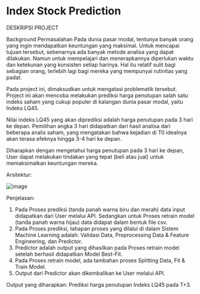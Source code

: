 # Index Stock Prediction

DESKRIPSI PROJECT

Background Permasalahan
Pada dunia pasar modal, tentunya banyak orang yang ingin mendapatkan keuntungan yang maksimal. Untuk mencapai tujuan tersebut, sebenarnya ada banyak metode analisa yang dapat dilakukan. Namun untuk mempelajari dan menerapkannya diperlukan waktu dan ketekunan yang konsisten setiap harinya. Hal itu relatif sulit bagi sebagian orang, terlebih lagi bagi mereka yang mempunyai rutinitas yang padat.

Pada project ini, dimaksudkan untuk mengatasi problematik tersebut. Project ini akan mencoba melakukan prediksi harga penutupan salah satu indeks saham yang cukup populer di kalangan dunia pasar modal, yaitu Indeks LQ45.

Nilai indeks LQ45 yang akan diprediksi adalah harga penutupan pada 3 hari ke depan. Pemilihan angka 3 hari didapatkan dari hasil analisa dari beberapa analis saham, yang mengatakan bahwa kejadian di T0 idealnya akan terasa efeknya hingga 3-4 hari ke depan.

Diharapkan dengan mengetahui harga penutupan pada 3 hari ke depan, User dapat melakukan tindakan yang tepat (beli atau jual) untuk memaksimalkan keuntungan mereka.

Arsitektur:

![image](https://github.com/diyouva/StockPredict_LQ45/assets/82955663/07651e66-222f-47ca-bc3b-e1ac14372da4)

Penjelasan:

1. Pada Proses prediksi (tanda panah warna biru dan merah) data input didapatkan dari User melalui API. Sedangkan untuk Proses retrain model (tanda panah warna hijau) data didapat dalam bentuk file csv.
2. Pada Proses prediksi, tahapan proses yang dilalui di dalam Sistem Machine Learning adalah: Validasi Data, Preprocessing Data & Feature Engineering, dan Predictor.
3. Predictor adalah output yang dihasilkan pada Proses retrain model setelah berhasil didapatkan Model Best-Fit.
4. Pada Proses retrain model, ada tambahan proses Splitting Data, Fit & Train Model.
5. Output dari Predictor akan dikembalikan ke User melalui API.

Output yang diharapkan: Prediksi harga penutupan Indeks LQ45 pada T+3.
